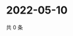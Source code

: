 # 2022-05-10

共 0 条

<!-- BEGIN WEIBO -->
<!-- 最后更新时间 Tue May 10 2022 21:37:18 GMT+0800 (China Standard Time) -->

<!-- END WEIBO -->
